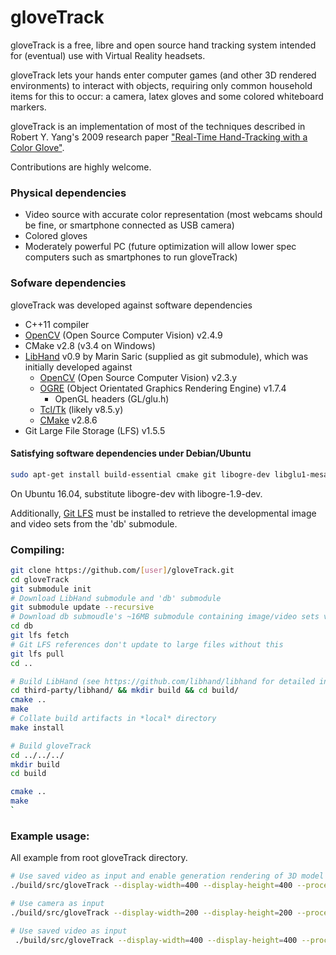 gloveTrack
==========

gloveTrack is a free, libre and open source hand tracking system intended for (eventual) use with Virtual Reality headsets.

gloveTrack lets your hands enter computer games (and other 3D rendered environments) to interact with objects, requiring only common household items for this to occur: a camera, latex gloves and some colored whiteboard markers.

gloveTrack is an implementation of most of the techniques described in Robert Y. Yang's 2009 research paper ["Real-Time Hand-Tracking with a Color Glove"](http://people.csail.mit.edu/rywang/handtracking/s09-hand-tracking.pdf).

Contributions are highly welcome.

### Physical dependencies
- Video source with accurate color representation (most webcams should be fine, or smartphone connected as USB camera)
- Colored gloves 
- Moderately powerful PC (future optimization will allow lower spec computers such as smartphones to run gloveTrack)

### Sofware dependencies
gloveTrack was developed against software dependencies
- C++11 compiler
- [OpenCV](https://en.wikipedia.org/wiki/OpenCV) (Open Source Computer Vision) v2.4.9
- CMake v2.8 (v3.4 on Windows)
- [LibHand](https://github.com/libhand/libhand) v0.9 by Marin Saric (supplied as git submodule), which was initially developed against
	- [OpenCV](https://en.wikipedia.org/wiki/OpenCV) (Open Source Computer Vision) v2.3.y
	- [OGRE](https://en.wikipedia.org/wiki/OGRE) (Object Orientated Graphics Rendering Engine) v1.7.4
		- OpenGL headers (GL/glu.h)
	- [Tcl/Tk](https://en.wikipedia.org/wiki/Tcl) (likely v8.5.y)
	- [CMake](https://en.wikipedia.org/wiki/CMake) v2.8.6
- Git Large File Storage (LFS) v1.5.5

#### Satisfying software dependencies under Debian/Ubuntu
```bash
sudo apt-get install build-essential cmake git libogre-dev libglu1-mesa-dev libxt-dev libopencv-dev tcl tk
```

On Ubuntu 16.04, substitute libogre-dev with libogre-1.9-dev.

Additionally, [Git LFS](https://github.com/git-lfs/git-lfs/wiki/Installation) must be installed to retrieve the developmental image and video sets from the 'db' submodule.

### Compiling:
```bash
git clone https://github.com/[user]/gloveTrack.git
cd gloveTrack
git submodule init
# Download LibHand submodule and 'db' submodule
git submodule update --recursive
# Download db submoudle's ~16MB submodule containing image/video sets via Git LFS
cd db
git lfs fetch
# Git LFS references don't update to large files without this
git lfs pull
cd ..

# Build LibHand (see https://github.com/libhand/libhand for detailed installation instructions) 
cd third-party/libhand/ && mkdir build && cd build/
cmake ..
make
# Collate build artifacts in *local* directory
make install

# Build gloveTrack
cd ../../../
mkdir build
cd build

cmake ..
make
`
```

### Example usage:
All example from root gloveTrack directory.
```bash
# Use saved video as input and enable generation rendering of 3D model search set
./build/src/gloveTrack --display-width=400 --display-height=400 --processing-width=20 --processing-height=20 --pre-crop-width 200 --pre-crop-height 200 --input-video db/evaluationSet/fullFrameVideo.mp4 --generate-search-set

# Use camera as input
./build/src/gloveTrack --display-width=200 --display-height=200 --processing-width=30 --processing-height=30

# Use saved video as input
 ./build/src/gloveTrack --display-width=400 --display-height=400 --processing-width=20 --processing-height=20 --pre-crop-width 200 --pre-crop-height 200 --input-video db/evaluationSet/vid.mp4
```
